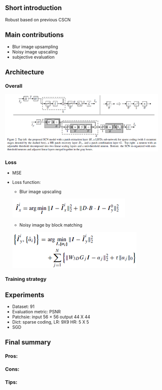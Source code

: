 ## Short introduction
Robust based on previous CSCN
## Main contributions
- Blur image upsampling
- Noisy image upscaling
- subjective evaluation
## Architecture
### Overall
![alt text](Arch.PNG)

### Loss
- MSE
- Loss function:
	- Blur image upscaling

	![alt text](Blur.PNG)

	- Noisy image by block matching

	![alt text](Noisy.PNG)

### Training strategy


## Experiments
- Dataset: 91
- Evaluation metric: PSNR
- Patchsie: input 56 × 56 output 44 X 44
- Dict: sparse coding, LR: 9X9 HR: 5 X 5
- SGD


## Final summary
### Pros:


### Cons:

### Tips:


